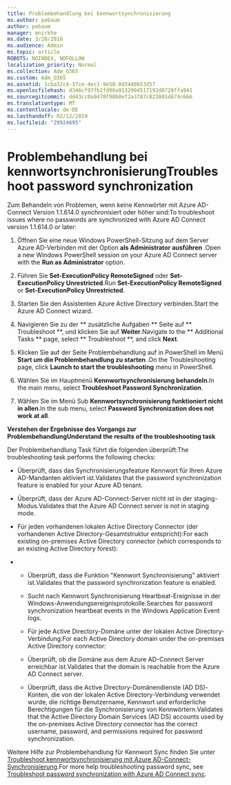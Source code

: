 ```yaml
---
title: Problembehandlung bei kennwortsynchronisierung
ms.author: pebaum
author: pebaum
manager: mnirkhe
ms.date: 3/20/2018
ms.audience: Admin
ms.topic: article
ROBOTS: NOINDEX, NOFOLLOW
localization_priority: Normal
ms.collection: Adm_O365
ms.custom: Adm_O365
ms.assetid: 1cba32c4-37ce-4ec1-9e58-8d3440b53d57
ms.openlocfilehash: d346cf97fb2fd08a9132904517192d8728ffa941
ms.sourcegitcommit: dd43cc0a9470f98b8ef2a3787c823801d674c666
ms.translationtype: MT
ms.contentlocale: de-DE
ms.lasthandoff: 02/12/2019
ms.locfileid: "29924695"
---
```

# <a name="troubleshoot-password-synchronization"></a><span data-ttu-id="c8999-102">Problembehandlung bei kennwortsynchronisierung</span><span class="sxs-lookup"><span data-stu-id="c8999-102">Troubleshoot password synchronization</span></span>

<span data-ttu-id="c8999-103">Zum Behandeln von Problemen, wenn keine Kennwörter mit Azure AD-Connect Version 1.1.614.0 synchronisiert oder höher sind:</span><span class="sxs-lookup"><span data-stu-id="c8999-103">To troubleshoot issues where no passwords are synchronized with Azure AD Connect version 1.1.614.0 or later:</span></span>
  
1. <span data-ttu-id="c8999-104">Öffnen Sie eine neue Windows PowerShell-Sitzung auf dem Server Azure AD-Verbinden mit der Option **als Administrator ausführen** .</span><span class="sxs-lookup"><span data-stu-id="c8999-104">Open a new Windows PowerShell session on your Azure AD Connect server with the **Run as Administrator** option.</span></span> 
    
2. <span data-ttu-id="c8999-105">Führen Sie **Set-ExecutionPolicy RemoteSigned** oder **Set-ExecutionPolicy Unrestricted**.</span><span class="sxs-lookup"><span data-stu-id="c8999-105">Run **Set-ExecutionPolicy RemoteSigned** or **Set-ExecutionPolicy Unrestricted**.</span></span> 
    
3. <span data-ttu-id="c8999-106">Starten Sie den Assistenten Azure Active Directory verbinden.</span><span class="sxs-lookup"><span data-stu-id="c8999-106">Start the Azure AD Connect wizard.</span></span>
    
4. <span data-ttu-id="c8999-107">Navigieren Sie zu der \*\* zusätzliche Aufgaben \*\* Seite auf \*\* Troubleshoot \*\*, und klicken Sie auf **Weiter**.</span><span class="sxs-lookup"><span data-stu-id="c8999-107">Navigate to the \*\* Additional Tasks \*\* page, select \*\* Troubleshoot \*\*, and click **Next**.</span></span> 
    
5. <span data-ttu-id="c8999-108">Klicken Sie auf der Seite Problembehandlung auf in PowerShell im Menü **Start um die Problembehandlung zu starten** .</span><span class="sxs-lookup"><span data-stu-id="c8999-108">On the Troubleshooting page, click **Launch to start the troubleshooting** menu in PowerShell.</span></span> 
    
6. <span data-ttu-id="c8999-109">Wählen Sie im Hauptmenü **Kennwortsynchronisierung behandeln**.</span><span class="sxs-lookup"><span data-stu-id="c8999-109">In the main menu, select **Troubleshoot Password Synchronization**.</span></span> 
    
7. <span data-ttu-id="c8999-110">Wählen Sie im Menü Sub **Kennwortsynchronisierung funktioniert nicht in allen**.</span><span class="sxs-lookup"><span data-stu-id="c8999-110">In the sub menu, select **Password Synchronization does not work at all**.</span></span> 
    
 <span data-ttu-id="c8999-111">**Verstehen der Ergebnisse des Vorgangs zur Problembehandlung**</span><span class="sxs-lookup"><span data-stu-id="c8999-111">**Understand the results of the troubleshooting task**</span></span>
  
<span data-ttu-id="c8999-112">Der Problembehandlung Task führt die folgenden überprüft:</span><span class="sxs-lookup"><span data-stu-id="c8999-112">The troubleshooting task performs the following checks:</span></span>
  
- <span data-ttu-id="c8999-113">Überprüft, dass das Synchronisierungsfeature Kennwort für Ihren Azure AD-Mandanten aktiviert ist.</span><span class="sxs-lookup"><span data-stu-id="c8999-113">Validates that the password synchronization feature is enabled for your Azure AD tenant.</span></span>
    
- <span data-ttu-id="c8999-114">Überprüft, dass der Azure AD-Connect-Server nicht ist in der staging-Modus.</span><span class="sxs-lookup"><span data-stu-id="c8999-114">Validates that the Azure AD Connect server is not in staging mode.</span></span>
    
- <span data-ttu-id="c8999-115">Für jeden vorhandenen lokalen Active Directory Connector (der vorhandenen Active Directory-Gesamtstruktur entspricht):</span><span class="sxs-lookup"><span data-stu-id="c8999-115">For each existing on-premises Active Directory connector (which corresponds to an existing Active Directory forest):</span></span>
    
- 
  - <span data-ttu-id="c8999-116">Überprüft, dass die Funktion "Kennwort Synchronisierung" aktiviert ist.</span><span class="sxs-lookup"><span data-stu-id="c8999-116">Validates that the password synchronization feature is enabled.</span></span>
    
  - <span data-ttu-id="c8999-117">Sucht nach Kennwort Synchronisierung Heartbeat-Ereignisse in der Windows-Anwendungsereignisprotokolle.</span><span class="sxs-lookup"><span data-stu-id="c8999-117">Searches for password synchronization heartbeat events in the Windows Application Event logs.</span></span>
    
  - <span data-ttu-id="c8999-118">Für jede Active Directory-Domäne unter der lokalen Active Directory-Verbindung:</span><span class="sxs-lookup"><span data-stu-id="c8999-118">For each Active Directory domain under the on-premises Active Directory connector:</span></span>
    
  - <span data-ttu-id="c8999-119">Überprüft, ob die Domäne aus dem Azure AD-Connect Server erreichbar ist.</span><span class="sxs-lookup"><span data-stu-id="c8999-119">Validates that the domain is reachable from the Azure AD Connect server.</span></span>
    
  - <span data-ttu-id="c8999-120">Überprüft, dass die Active Directory-Domänendienste (AD DS)-Konten, die von der lokalen Active Directory-Verbindung verwendet wurde, die richtige Benutzername, Kennwort und erforderliche Berechtigungen für die Synchronisierung von Kennwörtern.</span><span class="sxs-lookup"><span data-stu-id="c8999-120">Validates that the Active Directory Domain Services (AD DS) accounts used by the on-premises Active Directory connector has the correct username, password, and permissions required for password synchronization.</span></span>
    
<span data-ttu-id="c8999-121">Weitere Hilfe zur Problembehandlung für Kennwort Sync finden Sie unter [Troubleshoot kennwortsynchronisierung mit Azure AD-Connect-Synchronisierung](https://docs.microsoft.com/azure/active-directory/connect/active-directory-aadconnectsync-troubleshoot-password-synchronization).</span><span class="sxs-lookup"><span data-stu-id="c8999-121">For more help troubleshooting password sync, see [Troubleshoot password synchronization with Azure AD Connect sync](https://docs.microsoft.com/azure/active-directory/connect/active-directory-aadconnectsync-troubleshoot-password-synchronization).</span></span>
  

